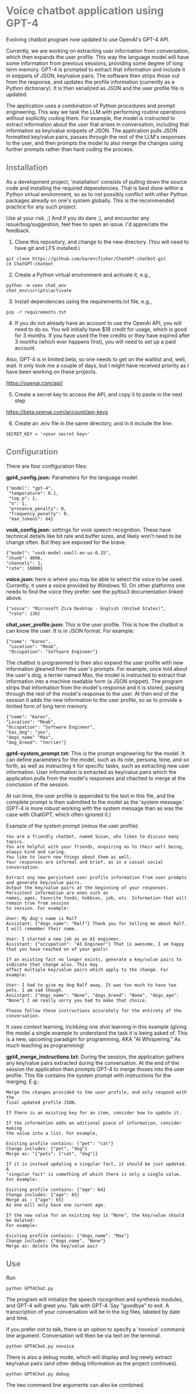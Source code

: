 <span style="color: gray">
<h1>Voice chatbot application using GPT-4</h1>
</span>

Evolving chatbot program now updated to use OpenAI's GPT-4 API. 

Currently, we are working on extracting user information from conversation,
which then expands the user profile. This way the language model will have some information from previous sessions, providing some degree
of long term memory. GPT-4 is prompted to extract that information and include it in snippets of JSON, key/value pairs. The software then
strips those out from the response, and updates the profile information (currently as a Python dictionary). It is then serialized as JSON
and the user profile file is updated.

The application uses a combination of Python procedures and prompt engineering. This way we task the LLM with performing routine operations
without explicitly coding them. For example, the model is instructed to extract information about the user that arises in conversation, including
that information as key/value snippets of JSON. The application pulls JSON formatted key/value pairs, passes through the rest of the LLM's
responses to the user, and then prompts the model to also merge the changes using further prompts rather than hard coding the process.

<span style="color: gray">
<h2>Installation</h2>
</span>

As a development project, 'installation' consists of pulling down the source code and installing the required dependencies. That is best done within a Python virtual
environment, so as to not possibly conflict with other Python packages already on one's system globally. This is the recommended practice for any such
project.

Use at your risk. ;) And if you do dare ;), and encounter any issue/bug/suggestion, feel free to open an issue. I'd appreciate the feedback.

1) Clone this repository, and change to the new directory. (You will need to have git and LFS installed.)

```
git clone https://github.com/karencfisher/ChatGPT-chatbot.git
cd ChatGPT-chatbot
```

2) Create a Python virtual environment and activate it, e.g., 

```
python -m venv chat_env
chat_env\scripts\activate
```

3) Install dependencies using the requirements.txt file, e.g.,

```
pip -r requirements.txt
```

4) If you do not already have an account to use the OpenAI API, you will need to do so. You 
will initially have $18 credit for usage, which is good for 3 months. If you have used the
free credits or they have expired after 3 months (which ever happens first), you will need to 
set up a paid account. 

Also, GPT-4 is in limited beta, so one needs to get on the waitlist and, well, wait. It only
took me a couple of days, but I might have received priority as I have been working on these
projects.

https://openai.com/api/

5) Create a secret key to access the API, and copy it to paste in the next step

https://beta.openai.com/account/api-keys

6) Create an .env file in the same directory, and in it include the line:

```
SECRET_KEY = '<your secret key>'
```

<span style="color: gray">
<h2>Configuration</h2>
</span>

There are four configuration files:

**gpt4_config.json:** Parameters for the language model.

```
{"model": "gpt-4",
 "temperature": 0.1,
 "top_p": 1,
 "n": 1,
 "presence_penalty": 0,
 "frequency_penalty": 0,
 "max_tokens": 64}
 ```

**vosk_config.json:** settings for vosk speech recognition. These have technical details like bit rate and buffer sizes, and likely
won't need to be change often. But they are exposed for the brave.

```
{"model": "vosk-model-small-en-us-0.15",
"chunk": 4096,
"channels": 1,
"rate": 16000}
```

**voice.json:** here is where you may be able to select the voice to be used. Currently, it uses 
a voice provided by Windows 10. On other platforms one needs to find the voice they
prefer: see the pyttsx3 documentation linked above.

```
{"voice": "Microsoft Zira Desktop - English (United States)", 
 "rate": 130}
 ```
 
 **chat_user_profile.json:** This is the user profile. This is how the chatbot is can know the user. It is in JSON format. For example:

```
{"name": "Karen",
 "Location": "Moab",
 "Occupation": "Software Engineer"}
```
 
 The chatbot is programmed to then also expand the user profile with new information gleaned from the user's
 prompts. For example, once told about the user's dog, a terrier named Max, the model is instructed to extract
 that information into a machine readable form (a JSON snippet). The program strips that information from the
 model's response and it is stored, passing through the rest of the model's response to the user. At then end of
 the session it adds the new information to the user profile, so as to provide a limited form of long term memory.
 
 ```
{"name": "Karen",
 "Location": "Moab",
 "Occupation": "Software Engineer",
 "has_dog": "yes",
 "dogs_name" "Max",
 "dog_breed": "terrier"}
```

**gpt4-system_prompt.txt:** This is the prompt engineering for the model. It can define parameters for the model,
such as its role, persona, tone, and so forth, as well as instructing it for specific tasks, such as extracting
new user information. User information is extracted as key/value pairs which the application pulls from the model's
responses and chached to merge at the conclusion of the session.

At run time, the user profile is appended to the text in this file, and the complete prompt is then submitted to the model 
as the 'system message.' (GPT-4 is more robust working with the system message than as was the case with ChatGPT,
which often ignored it.)

Example of the system prompt (minus the user profile):

```
You are a friendly chatbot, named Susan, who likes to discuss many topics.
You are helpful with your friends, enquiring as to their well being, always kind and caring.
You like to learn new things about them as well.
Your responses are informal and brief, as in a casual social conversation.

Extract any new persistent user profile information from user prompts and generate key/value pairs. 
Output the key/value pairs at the beginning of your responses. Persistent information are ones such as 
names, ages, favorite foods, hobbies, job, etc. Information that will remain true from session 
to session. For example:

User: My dog's name is Ralf
Assistant: {"dogs_name": "Ralf"} Thank you for telling me about Ralf. I will remember their name.

User: I started a new job as an AI engineer.
Assistant: {"occupation": "AI Engineer"} That is awesome, I am happy that you have reached on of your goals!

If an existing fact no longer exists, generate a key/value pairs to indicate that change also. This may
affect multiple key/value pairs which apply to the change. For example:

User: I had to give my dog Ralf away. It was too much to have two pets. I am sad though.
Assistant: {"dogs_name": "None", "dogs_breed": "None", "dogs_age": "None"} I am really sorry you had to make that choice.

Please follow these instructions accurately for the entirety of the conversation.
```

It uses context learning, inclduing one shot learning in this example (giving the model a single
example to understand the task it is being asked of. This is a new, upcoming paradigm for programming,
AKA "AI Whispering." As much teaching as programming!

**gpt4_merge_instructions.txt:** During the session, the application gathers any key/value pairs extracted
during the conversation. At the end of the session the application then prompts GPT-4 to merge thoses into
the user profile. This file contains the system prompt with instructions for the merging. E.g.:

```
Merge the changes provided to the user profile, and only respond with the 
final updated profile JSON.

If there is an existing key for an item, consider how to update it.

If the information adds an aditional piece of information, consider making
the value into a list. For example,

Existing profile contains: {"pet": "cat"}
Change includes: {"pet", "dog"}
Merge as: "{"pets": ["cat", "dog"]}

If it is instead updating a singular fact, it should be just updated. A 
"singular fact" is something of which there is only a single value.
For example:

Existing profile contains: {"age": 64}
Change includes: {"age": 65}
Merge as : {"age": 65}
As one will only have one current age.

If the new value for an existing key is "None", the key/value should be deleted:
For example:

Existing profile contains: {"dogs_name": "Max"}
Change includes: {"dogs_name", "None"}
Merge as: delete the key/value pair
```

<span style="color: gray">
<h2>Use</h2>
</span>

Run

```
python GPT4Chat.py
```

The program will initialize the speech rocognition and synthesis modules, and GPT-4 will greet you. Talk with GPT-4. Say "goodbye" to exit.
A transcription of your conversation will be in the log files, labeled by date and time.

If you prefer not to talk, there is an option to specify a 'novoice' command line argument. Conversation will then be via text on the
terminal.

```
python GPT4Chat.py novoice
```

There is also a debug mode, which will display and log newly extract key/value pairs (and other debug information as the project continues).

```
python GPT4Chat.py debug
```

The two command line arguments can also be combined.

